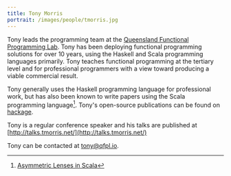 ```yaml
---
title: Tony Morris
portrait: /images/people/tmorris.jpg
---
```


Tony leads the programming team at the [Queensland Functional Programming Lab](http://qfpl.io/). Tony has been deploying functional programming solutions for over 10 years, using the Haskell and Scala programming languages primarily. Tony teaches functional programming at the tertiary level and for professional programmers with a view toward producing a viable commercial result.

Tony generally uses the Haskell programming language for professional work, but has also been known to write papers using the Scala programming language[^1]. Tony's open-source publications can be found on [hackage](https://hackage.haskell.org/user/TonyMorris).

Tony is a regular conference speaker and his talks are published at [http://talks.tmorris.net/](http://talks.tmorris.net/)

Tony can be contacted at [tony@qfpl.io](mailto:tony@qfpl.io).

[^1]: [Asymmetric Lenses in Scala](http://days2012.scala-lang.org/sites/days2012/files/morris_lenses.pdf)
